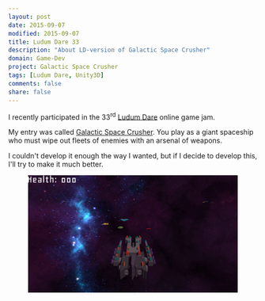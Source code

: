 ```yaml
---
layout: post
date: 2015-09-07
modified: 2015-09-07
title: Ludum Dare 33
description: "About LD-version of Galactic Space Crusher"
domain: Game-Dev
project: Galactic Space Crusher
tags: [Ludum Dare, Unity3D]
comments: false
share: false
---
```


I recently participated in the 33<sup>rd</sup> [Ludum Dare](http://ludumdare.com/) online game jam.

My entry was called [Galactic Space Crusher](http://ludumdare.com/compo/ludum-dare-33/?action=preview&uid=26581). You play as a giant spaceship who must wipe out fleets of enemies with an arsenal of weapons.

I couldn't develop it enough the way I wanted, but if I decide to develop this, I'll try to make it much better.

<figure>
	<img src="/_images/project-images/galactic-space-crusher/gsc_screen1.png" alt="">
	<figcaption></figcaption>
</figure>
